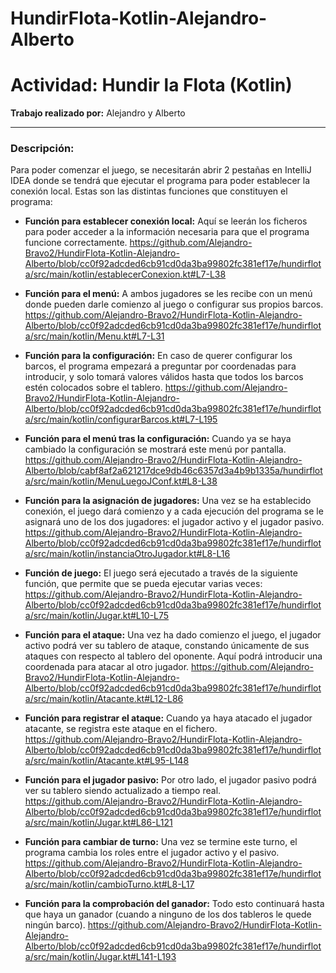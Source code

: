 # HundirFlota-Kotlin-Alejandro-Alberto

# Actividad: Hundir la Flota (Kotlin)

**Trabajo realizado por:** Alejandro y Alberto

---

### Descripción:
Para poder comenzar el juego, se necesitarán abrir 2 pestañas en IntelliJ IDEA
donde se tendrá que ejecutar el programa para poder establecer la conexión local. Estas son las distintas funciones que constituyen el programa:
- **Función para establecer conexión local:** Aquí se leerán los ficheros para poder acceder a la información necesaria para que el programa funcione correctamente.
https://github.com/Alejandro-Bravo2/HundirFlota-Kotlin-Alejandro-Alberto/blob/cc0f92adcded6cb91cd0da3ba99802fc381ef17e/hundirflota/src/main/kotlin/establecerConexion.kt#L7-L38

- **Función para el menú:** A ambos jugadores se les recibe con un menú donde pueden darle comienzo al juego o configurar sus propios
barcos.
https://github.com/Alejandro-Bravo2/HundirFlota-Kotlin-Alejandro-Alberto/blob/cc0f92adcded6cb91cd0da3ba99802fc381ef17e/hundirflota/src/main/kotlin/Menu.kt#L7-L31
- **Función para la configuración:** En caso de querer configurar los barcos, el programa empezará a preguntar por coordenadas para introducir, y solo tomará valores válidos hasta que todos los barcos estén colocados sobre el tablero.
https://github.com/Alejandro-Bravo2/HundirFlota-Kotlin-Alejandro-Alberto/blob/cc0f92adcded6cb91cd0da3ba99802fc381ef17e/hundirflota/src/main/kotlin/configurarBarcos.kt#L7-L195
- **Función para el menú tras la configuración:** Cuando ya se haya cambiado la configuración se mostrará este menú por pantalla.
https://github.com/Alejandro-Bravo2/HundirFlota-Kotlin-Alejandro-Alberto/blob/cabf8af2a621217dce9db46c6357d3a4b9b1335a/hundirflota/src/main/kotlin/MenuLuegoJConf.kt#L8-L38

- **Función para la asignación de jugadores:** Una vez se ha establecido conexión, el juego dará comienzo y a cada ejecución del programa
se le asignará uno de los dos jugadores: el jugador activo y el jugador pasivo.
https://github.com/Alejandro-Bravo2/HundirFlota-Kotlin-Alejandro-Alberto/blob/cc0f92adcded6cb91cd0da3ba99802fc381ef17e/hundirflota/src/main/kotlin/instanciaOtroJugador.kt#L8-L16

- **Función de juego:** El juego será ejecutado a través de la siguiente función, que permite que se pueda ejecutar varias veces:
https://github.com/Alejandro-Bravo2/HundirFlota-Kotlin-Alejandro-Alberto/blob/cc0f92adcded6cb91cd0da3ba99802fc381ef17e/hundirflota/src/main/kotlin/Jugar.kt#L10-L75


- **Función para el ataque:** Una vez ha dado comienzo el juego, el jugador activo podrá ver su tablero de ataque, constando únicamente
de sus ataques con respecto al tablero del oponente. Aquí podrá introducir una coordenada para atacar al otro jugador.
https://github.com/Alejandro-Bravo2/HundirFlota-Kotlin-Alejandro-Alberto/blob/cc0f92adcded6cb91cd0da3ba99802fc381ef17e/hundirflota/src/main/kotlin/Atacante.kt#L12-L86

- **Función para registrar el ataque:** Cuando ya haya atacado el jugador atacante, se registra este ataque en el fichero.
https://github.com/Alejandro-Bravo2/HundirFlota-Kotlin-Alejandro-Alberto/blob/cc0f92adcded6cb91cd0da3ba99802fc381ef17e/hundirflota/src/main/kotlin/Atacante.kt#L95-L148

- **Función para el jugador pasivo:** Por otro lado, el jugador pasivo podrá ver su tablero siendo actualizado a tiempo real.
https://github.com/Alejandro-Bravo2/HundirFlota-Kotlin-Alejandro-Alberto/blob/cc0f92adcded6cb91cd0da3ba99802fc381ef17e/hundirflota/src/main/kotlin/Jugar.kt#L86-L121



- **Función para cambiar de turno:** Una vez se termine este turno, el programa cambia los roles entre el jugador activo y el pasivo.
https://github.com/Alejandro-Bravo2/HundirFlota-Kotlin-Alejandro-Alberto/blob/cc0f92adcded6cb91cd0da3ba99802fc381ef17e/hundirflota/src/main/kotlin/cambioTurno.kt#L8-L17


- **Función para la comprobación del ganador:** Todo esto continuará hasta que haya un ganador (cuando a ninguno de los dos tableros le quede ningún barco).
https://github.com/Alejandro-Bravo2/HundirFlota-Kotlin-Alejandro-Alberto/blob/cc0f92adcded6cb91cd0da3ba99802fc381ef17e/hundirflota/src/main/kotlin/Jugar.kt#L141-L193
